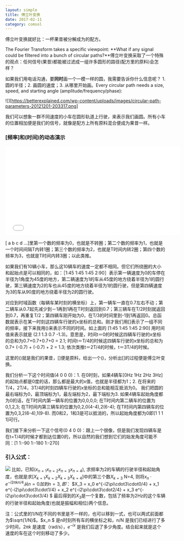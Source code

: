 ```yaml
---
layout: simple
title: 傅立叶变换
date: 2017-02-11
category: comsol
---
```

<script type="text/x-mathjax-config">MathJax.Hub.Config({tex2jax: {inlineMath:[['$','$']]}});</script>
<script type="text/javascript" src="http://cdn.mathjax.org/mathjax/latest/MathJax.js?config=TeX-AMS-MML_HTMLorMML"></script>


傅立叶变换就好比：一杯果昔被分解成为的配方。

The Fourier Transform takes a specific viewpoint: **What if any signal could be filtered into a bunch of circular paths?**傅立叶变换采取了一个特殊的观点：任何信号(果昔)都能被过滤成一组许多圆形的路径(配方里的原料)会怎样？

如果我们用电话沟通，要**同时**画一个一模一样的圆，我需要告诉你什么信息呢？ 1. 圆的半径；2. 画圆的速度；3. 从哪里开始画。Every circular path needs a size, speed, and starting angle (amplitude/frequency/phase):

![][https://betterexplained.com/wp-content/uploads/images/circular-path-parameters-20121201-203317.png]

我们可以想象一群不同速度的小车在圆形轨道上行驶，来表示我们画圆。所有小车的位置相加便是我们的信号，就像是配方上所有原料混合便成为果昔一样。

### [频率]和(时间)的动态演示


<iframe src="fg.html" width="550px" height="280px" frameborder="0"> </iframe>



[ a b c d …]里第一个数的频率为0，也就是不转圈；第二个数的频率为1，也就是一个时间间隔T内转1圈；第三个数的频率为2，也就是T时间内转2圈；第四个数的频率为3，也就是T时间内转3圈；以此类推。

如果我们有10辆小车，那么这10辆车的速度一定都不相同。但它们所绕圈的大小和起始点是可以相同的，如：［1:45 1:45 1:45 2:90］表示第一辆速度为0的车停在半径为1角度为45度的地方，第二辆速度为1的车从45度的地方绕着半径为1的圆行驶，第三辆速度为2的车也从45度的地方绕着半径为1的圆行驶，但是第四辆速度为3的车从90度的地方绕着半径为2的圆行驶。

对应到时域函数（每辆车某时刻的横坐标）上，第一辆车一直在0.7左右不动；第二辆车从0.7起先减少到－1再到1再在T时刻返回到0.7；第三辆车在T/2时刻就返回到0.7，再重复T/2；第四辆车刚开始为0，在T/3的时间里到-1到1再返回0。总函数就表示在某一时刻这四辆车行驶的x坐标的总和。刚才我们用[]表示了一组不同的频率，接下来我用()来表示不同的时间。如上面的 [1:45 1:45 1:45 2:90] 用时间值来表示就是 (2.1 1.3 0.7 -1.3)。意思是，时间t＝0的时候这四辆车行驶的x坐标的总和为0.7+0.7+0.7+0 = 2.1; 时间t＝T/4的时候这四辆车行驶的x坐标的总和为0.7+ (-0.7) + (-0.7) + 2 = 1.3; 依次类推t＝2T/4的时候，t＝3T/4的时候。

这里的()就是我们的果昔，[]便是原料，给出一个()，分析出[]的过程便是傅立叶变换。

我们分析一下这个时间值(4 0 0 0)：1. 在0时刻，如果4辆车[0Hz 1Hz 2Hz 3Hz]的起始点都是0度的话，那么都是最大的x值，也就是半径都为1；2. 在将来的T/4，2T/4，3T/4的时刻四辆车行驶的x坐标的总和能相互抵消为0。
我们把圆的最右端标为0，最顶端标为1，最左端标为2，最下端标为3. 如果4辆车起始角度都为0的话，在T时间内第一辆车的位置为0,0,0,0; 在T时间内第二辆车的位置为0,1,2,3; 在T时间内第三辆车的位置为0,2,0(4-4),2(6-4); 在T时间内第四辆车的位置为0,3,2(6-4),1(9-8). 而0和2，1和3是可以抵消的，所以起始角度都为0即[1 1 1 1]可行。

我们接下来分析一下这个信号(0 4 0 0)：跟上一个很像，但是我们发现四辆车是在t=T/4的时候才都到达位置0的，所以自然的我们想到它们的始发角度可能不同：[1 1:-90 1:-180 1:-270]

### 引入公式：
![][image-2]
比如，已知($x_{n=1} x_{n=2} x_{n=3} x_{n=4}$), 求频率为2的车辆的行驶半径和起始角度，也就是求[$X_{k=1} X_{k=2} X_{k=3} X_{k=4}$]中的第三个数$X_{k=3}$
N=4, 则将$x_n \cdot e^{-i2\pi k n/4}从n=0加到n=3, 即：$
$X_3 = x_0 e^{-i2\pi\cdot3\cdot0/4} +  x_1 e^{-i2\pi\cdot3\cdot1/4} +  x_2 e^{-i2\pi\cdot3\cdot2/4} +  x_3 e^{-i2\pi\cdot3\cdot3/4} $
最后得到的$X_3$是一个复数，包括了频率为2Hz的这个车辆的行驶半径和起始角度(也就是振幅和相位)两个信息。

注：公式里的1/N在不同的书里是不一样的，也可以移到一式，也可以两式前面都为$\sqrt{1/N}$。$x_n $ 是n时刻所有车的横坐标之和，n/N 是我们已经进行了多少时间，$2\pi k$ 是速度（rad/s），$e^{-ix}$ 是我们后退了多少角度。结合起来就是这个速度的车在这个时刻移动了多少。


[image-2]:	https://betterexplained.com/wp-content/uploads/images/fourier-explained-20121219-224649.png